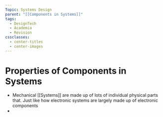```yaml
---
Topic: Systems Design
parent: "[[Components in Systems]]"
tags:
  - DesignTech
  - Academia
  - Revision
cssclasses:
  - center-titles
  - center-images
---
```

# Properties of Components in Systems 
- Mechanical [[Systems]] are made up of lots of individual physical parts that. Just like how electronic systems are largely made up of electronic components
- 
